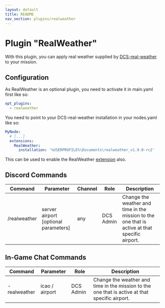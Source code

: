 ```yaml
---
layout: default
title: README
nav_section: plugins/realweather
---
```


# Plugin "RealWeather"
With this plugin, you can apply real weather supplied by [DCS-real-weather](https://github.com/evogelsa/DCS-real-weather)
to your mission.

## Configuration
As RealWeather is an optional plugin, you need to activate it in main.yaml first like so:
```yaml
opt_plugins:
  - realweather
```

You need to point to your DCS-real-weather installation in your nodes.yaml like so:
```yaml
MyNode:
  # [...]
  extensions:
    RealWeather:
      installation: '%USERPROFILE%\Documents\realweather_v1.9.0-rc2'
```
This can be used to enable the RealWeather [extension](../../extensions/realweather/README.md) also.

## Discord Commands
| Command         | Parameter                            | Channel | Role       | Description                                                                                    |
|-----------------|--------------------------------------|---------|------------|------------------------------------------------------------------------------------------------|
| /realweather    | server airport [optional parameters] | any     | DCS Admin  | Change the weather and time in the mission to the one that is active at that specific airport. |

## In-Game Chat Commands
| Command      | Parameter      | Role      | Description                                                                                     |
|--------------|----------------|-----------|-------------------------------------------------------------------------------------------------|
| -realweather | icao / airport | DCS Admin | Change the weather and time in the mission to the one that is active at that specific airport.  |
